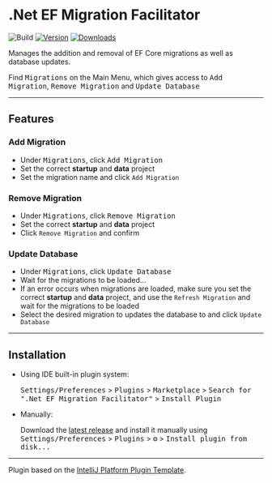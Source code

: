 # .Net EF Migration Facilitator

![Build](https://github.com/minasploit/migration-facilitator/workflows/Build/badge.svg)
[![Version](https://img.shields.io/jetbrains/plugin/v/17026.svg)](https://plugins.jetbrains.com/plugin/17026)
[![Downloads](https://img.shields.io/jetbrains/plugin/d/17026.svg)](https://plugins.jetbrains.com/plugin/17026)

Manages the addition and removal of EF Core migrations as well as database updates.

Find <kbd>Migrations</kbd> on the Main Menu, which gives access to <kbd>Add Migration</kbd>, <kbd>Remove Migration</kbd>
and <kbd>Update Database</kbd>

---

<h2>Features</h2>

<h3>Add Migration</h3>

- Under <kbd>Migrations</kbd>, click <kbd>Add Migration</kbd>
- Set the correct <b>startup</b> and <b>data</b> project
- Set the migration name and click `Add Migration`

<h3>Remove Migration</h3>

- Under <kbd>Migrations</kbd>, click <kbd>Remove Migration</kbd>
- Set the correct <b>startup</b> and <b>data</b> project
- Click `Remove Migration` and confirm

<h3>Update Database</h3>

- Under <kbd>Migrations</kbd>, click <kbd>Update Database</kbd>
- Wait for the migrations to be loaded...
- If an error occurs when migrations are loaded, make sure you set the correct <b>startup</b> and <b>data</b> project,
  and use the `Refresh Migration` and wait for the migrations to be loaded
- Select the desired migration to updates the database to and click `Update Database`

---

## Installation

- Using IDE built-in plugin system:

  <kbd>Settings/Preferences</kbd> > <kbd>Plugins</kbd> > <kbd>Marketplace</kbd> > <kbd>Search for ".Net EF Migration
  Facilitator"</kbd> >
  <kbd>Install Plugin</kbd>

- Manually:

  Download the [latest release](https://github.com/minasploit/migration-facilitator/releases/latest) and install it
  manually using
  <kbd>Settings/Preferences</kbd> > <kbd>Plugins</kbd> > <kbd>⚙️</kbd> > <kbd>Install plugin from disk...</kbd>

---
Plugin based on the [IntelliJ Platform Plugin Template][template].

[template]: https://github.com/JetBrains/intellij-platform-plugin-template
